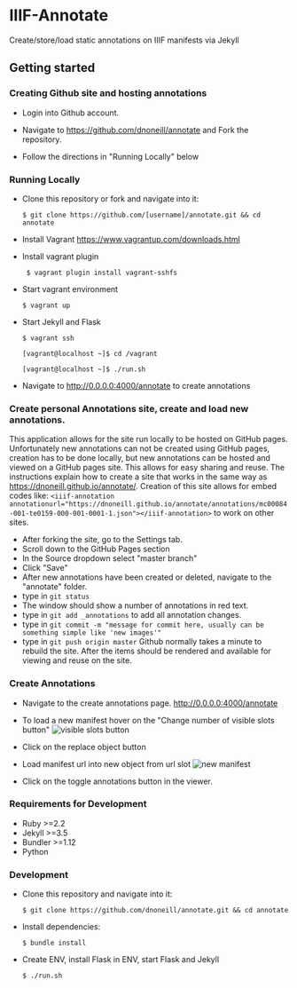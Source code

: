 # IIIF-Annotate

Create/store/load static annotations on IIIF manifests via Jekyll

## Getting started

### Creating Github site and hosting annotations

- Login into Github account.

- Navigate to https://github.com/dnoneill/annotate and Fork the repository.

- Follow the directions in "Running Locally" below

### Running Locally
- Clone this repository or fork and navigate into it:

  `$ git clone https://github.com/[username]/annotate.git && cd annotate`

- Install Vagrant https://www.vagrantup.com/downloads.html

- Install vagrant plugin

  ` $ vagrant plugin install vagrant-sshfs`

- Start vagrant environment

  `$ vagrant up`

- Start Jekyll and Flask

  `$ vagrant ssh`

  `[vagrant@localhost ~]$ cd /vagrant`

  `[vagrant@localhost ~]$ ./run.sh`

- Navigate to http://0.0.0.0:4000/annotate to create annotations

### Create personal Annotations site, create and load new annotations.
This application allows for the site run locally to be hosted on GitHub pages. Unfortunately new annotations can not be created using GitHub pages, creation has to be done locally, but new annotations can be hosted and viewed on a GitHub pages site. This allows for easy sharing and reuse. The instructions explain how to create a site that works in the same way as https://dnoneill.github.io/annotate/. Creation of this site allows for embed codes like: `<iiif-annotation annotationurl="https://dnoneill.github.io/annotate/annotations/mc00084-001-te0159-000-001-0001-1.json"></iiif-annotation>` to work on other sites.

- After forking the site, go to the Settings tab.
- Scroll down to the GitHub Pages section
- In the Source dropdown select "master branch"
- Click "Save"
- After new annotations have been created or deleted, navigate to the "annotate" folder.
- type in `git status`
- The window should show a number of annotations in red text.
- type in `git add _annotations` to add all annotation changes.
- type in `git commit -m "message for commit here, usually can be something simple like 'new images'"`
- type in `git push origin master`
Github normally takes a minute to rebuild the site. After the items should be rendered and available for viewing and reuse on the site.

### Create Annotations

- Navigate to the create annotations page. http://0.0.0.0:4000/annotate

- To load a new manifest hover on the "Change number of visible slots button" ![visible slots button]("images/")
- Click on the replace object button
- Load manifest url into new object from url slot ![new manifest]("images/new_manifest.png")
- Click on the toggle annotations button in the viewer.

### Requirements for Development
- Ruby >=2.2
- Jekyll >=3.5
- Bundler >=1.12
- Python

### Development
- Clone this repository and navigate into it:

  `$ git clone https://github.com/dnoneill/annotate.git && cd annotate`
- Install dependencies:

  `$ bundle install`
- Create ENV, install Flask in ENV, start Flask and Jekyll

  `$ ./run.sh`

